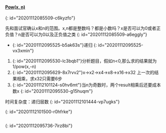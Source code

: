 #### [Pow(x, n)](https://leetcode-cn.com/problems/powx-n/)
{: id="20201112085509-c6kyzfo"}

先和面试官确认x和n的范围。x,n都是整数吗？都是小数吗？x是否可以为0或者正负值？n是否可以为0以及正负值之类
{: id="20201112085509-a6eggly"}

* {: id="20201112095525-b5ak63s"}递归
{: id="20201112095525-vx3xmin"}

1. {: id="20201112095530-lc3bqb1"}分析题目，假如n<0,那么求的结果就为1/pow(x,-n)
2. {: id="20201112095629-8x7rvv2"}x->x2->x4->x8->x16->x32 上一次的结果相乘，求x32只需要6步
3. {: id="20201112101124-s0hv6mt"}当n为奇数时，两个result相乘后还要成本数x
{: id="20201112095530-g15huqm"}

时间复杂度：递归层数
{: id="20201112101444-vp7ugks"}

{: id="20201112101500-r0hfrke"}

```

```
{: id="20201112095736-7irz8bi"}
